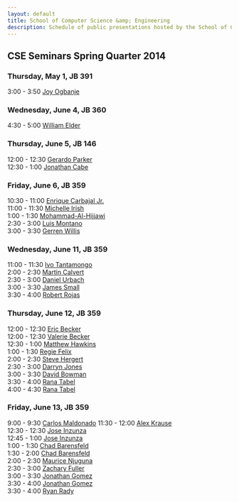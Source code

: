 ```yaml
---
layout: default
title: School of Computer Science &amp; Engineering
description: Schedule of public presentations hosted by the School of CSE.
---
```


## CSE Seminars __Spring Quarter 2014__

### Thursday, May 1, JB 391

  3:00 -  3:50  [Joy Ogbanje](2014-spring/Ogbanje.pdf) <br>

### Wednesday, June 4, JB 360

  4:30 -  5:00 [William Elder](2014-spring/william-elder.pdf) <br>

### Thursday, June 5, JB 146

 12:00 - 12:30 [Gerardo Parker](2014-spring/parker.pdf) <br>
 12:30 -  1:00 [Jonathan Cabe](2014-spring/jonathan-cabe.pdf) <br>

### Friday, June 6, JB 359

 10:30 - 11:00 [Enrique Carbajal Jr.](2014-spring/Enrique-Carbajal.pdf) <br>
 11:00 - 11:30 [Michelle Irish](2014-spring/michelle-irish.pdf) <br>
  1:00 -  1:30 [Mohammad-Al-Hijjawi](2014-spring/Mohammad-Al-Hijjawi.pdf) <br>
  2:30 -  3:00 [Luis Montano](2014-spring/luis-montano.pdf) <br>
  3:00 -  3:30 [Gerren Willis](2014-spring/gerren-willis.pdf) <br>

### Wednesday, June 11, JB 359

 11:00 - 11:30 [Ivo Tantamongo](2014-spring/ivo-tantamango.pdf) <br>
  2:00 -  2:30 [Martin Calvert](2014-spring/martin-calvert.pdf) <br>
  2:30 -  3:00 [Daniel Urbach](2014-spring/daniel_urbach.pdf)   <br>
  3:00 -  3:30 [James Small](2014-spring/JamesSmall.pdf)        <br>
  3:30 -  4:00 [Robert Rojas](2014-spring/robert-rojas.pdf)     <br>

### Thursday, June 12, JB 359

 12:00 - 12:30 [Eric Becker](2014-spring/eric-becker.pdf) <br>
 12:00 - 12:30 [Valerie Becker](2014-spring/valerie-becker.pdf) <br>
 12:30 - 1:00 [Matthew Hawkins](2014-spring/matt-hawkins.pdf) <br>
  1:00 - 1:30 [Regie Felix](2014-spring/regie-felix.pdf) <br>
  2:00 - 2:30 [Steve Hergert](2014-spring/steve-hergert.pdf) <br>
  2:30 - 3:00 [Darryn Jones](2014-spring/darryn-jones.pdf) <br>
  3:00 - 3:30 [David Bowman](2014-spring/david-bowman.pdf) <br>
  3:30 - 4:00 [Rana Tabel](2014-spring/rana-tabel-1.pdf) <br>
  4:00 - 4:30 [Rana Tabel](2014-spring/rana-tabel-2.pdf) <br>

### Friday, June 13, JB 359

  9:00 -  9:30 [Carlos Maldonado](2014-spring/Carlos-Maldonado.pdf)
 11:30 - 12:00 [Alex Krause](2014-spring/alex-krause.pdf) <br>
 12:30 - 12:30 [Jose Inzunza](2014-spring/jose-inzunza-1.pdf) <br>
 12:45 -  1:00 [Jose Inzunza](2014-spring/jose-inzunza-2014-06-13.pdf) <br>
  1:00 -  1:30 [Chad Barensfeld](2014-spring/Barensfeld-1.pdf) <br>
  1:30 -  2:00 [Chad Barensfeld](2014-spring/Barensfeld-2.pdf) <br>
  2:00 -  2:30 [Maurice Njuguna](2014-spring/Njuguna.pdf)      <br>
  2:30 -  3:00 [Zachary Fuller](2014-spring/zachary-fuller-2014-06-13.pdf)    <br>
  3:00 -  3:30 [Jonathan Gomez](2014-spring/Jonathan_Gomez_CSE595_Flyer.pdf)  <br>
  3:30 -  4:00 [Jonathan Gomez](2014-spring/Jonathan_Gomez_CSE482_Flyer.pdf)  <br>
  3:30 -  4:00 [Ryan Rady](2014-spring/ryan-rady.pdf) <br>


